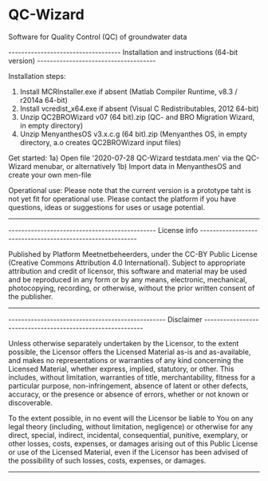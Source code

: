 # QC-Wizard
Software for Quality Control (QC) of groundwater data


----------------------------------- Installation and instructions (64-bit version) -------------------------------------

Installation steps:
1) Install MCRInstaller.exe if absent 	        (Matlab Compiler Runtime, v8.3 / r2014a 64-bit)
2) Install vcredist_x64.exe if absent           (Visual C Redistributables, 2012 64-bit)
3) Unzip QC2BROWizard v07 (64 bit).zip          (QC- and BRO Migration Wizard, in empty directory)
4) Unzip MenyanthesOS v3.x.c.g (64 bit).zip     (Menyanthes OS, in empty directory, a.o creates QC2BROWizard input files)

Get started:
1a) Open file '2020-07-28 QC-Wizard testdata.men' via the QC-Wizard menubar, or alternatively
1b) Import data in MenyanthesOS and create your own men-file

Operational use:
Please note that the current version is a prototype taht is not yet fit for operational use. Please contact the platform 
if you have questions, ideas or suggestions for uses or usage potential.

------------------------------------------------------------------------------------------------------------------------

----------------------------------------------  License info  ----------------------------------------------------------

Published by Platform Meetnetbeheerders, under the CC-BY Public License (Creative Commons Attribution 4.0 International).
Subject to appropriate attribution and credit of licensor, this software and material may be used and be reproduced in 
any form or by any means, electronic, mechanical, photocopying, recording, or otherwise, without the prior written 
consent  of the publisher.

-------------------------------------------------------------------------------------------------------------------------

-------------------------------------------------  Disclaimer -----------------------------------------------------------

Unless otherwise separately undertaken by the Licensor, to the extent possible, the Licensor offers the Licensed Material
as-is and as-available, and makes no representations or warranties of any kind concerning the Licensed Material, 
whether express, implied, statutory, or other. This includes, without limitation, warranties of title, merchantability, 
fitness for a particular purpose, non-infringement, absence of latent or other defects, accuracy, or the presence or 
absence of errors, whether or not known or discoverable. 

To the extent possible, in no event will the Licensor be liable to You on any legal theory (including, without limitation, 
negligence) or otherwise for any direct, special, indirect, incidental, consequential, punitive, exemplary, or other losses, 
costs, expenses, or damages arising out of this Public License or use of the Licensed Material, even if the Licensor has
been advised of the possibility of such losses, costs, expenses, or damages. 

-------------------------------------------------------------------------------------------------------------------------
